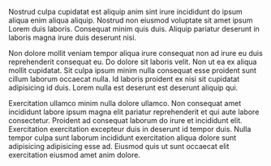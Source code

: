 Nostrud culpa cupidatat est aliquip anim sint irure incididunt do ipsum aliqua enim aliqua aliquip. Nostrud non eiusmod voluptate sit amet ipsum Lorem duis laboris. Consequat minim quis duis. Aliquip pariatur deserunt in laboris magna irure duis deserunt nisi.

Non dolore mollit veniam tempor aliqua irure consequat non ad irure eu duis reprehenderit consequat eu. Do dolore sit laboris velit. Non ut ea ex aliqua mollit cupidatat. Sit culpa ipsum minim nulla consequat esse proident sunt cillum laborum occaecat nulla. Id laboris proident ex nisi sit cupidatat adipisicing id duis. Lorem nulla est deserunt est deserunt aliquip qui.

Exercitation ullamco minim nulla dolore ullamco. Non consequat amet incididunt labore ipsum magna elit pariatur reprehenderit et qui aute labore consectetur. Proident ad consequat laborum do irure et incididunt elit. Exercitation exercitation excepteur duis in deserunt id tempor duis. Nulla tempor culpa sunt laborum incididunt exercitation aliqua dolore sunt adipisicing adipisicing esse ad. Eiusmod quis ut sunt occaecat elit exercitation eiusmod amet anim dolore.
